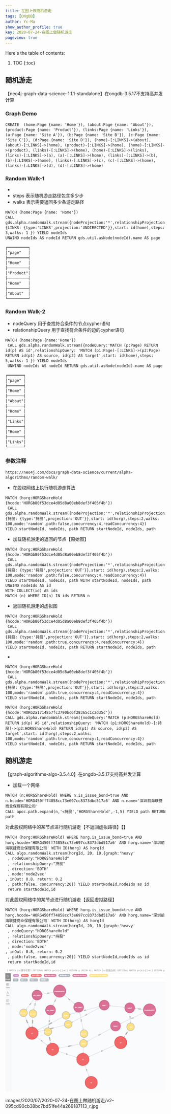 ```yaml
---
title: 在图上做随机游走
tags: [ONgDB]
author: Yc-Ma
show_author_profile: true
key: 2020-07-24-在图上做随机游走
pageview: true
---
```


Here's the table of contents:
1. TOC
{:toc}

## 随机游走
【neo4j-graph-data-science-1.1.1-standalone】在ongdb-3.5.17不支持高并发计算

### Graph Demo
```
CREATE  (home:Page {name: 'Home'}), (about:Page {name: 'About'}), (product:Page {name: 'Product'}), (links:Page {name: 'Links'}), (a:Page {name: 'Site A'}), (b:Page {name: 'Site B'}), (c:Page {name: 'Site C'}), (d:Page {name: 'Site D'}), (home)-[:LINKS]->(about), (about)-[:LINKS]->(home), (product)-[:LINKS]->(home), (home)-[:LINKS]->(product), (links)-[:LINKS]->(home), (home)-[:LINKS]->(links), (links)-[:LINKS]->(a), (a)-[:LINKS]->(home), (links)-[:LINKS]->(b), (b)-[:LINKS]->(home), (links)-[:LINKS]->(c), (c)-[:LINKS]->(home), (links)-[:LINKS]->(d), (d)-[:LINKS]->(home)
```

### Random Walk-1
-
- steps 表示随机游走路径包含多少步
- walks 表示需要返回多少条游走路径
```
MATCH (home:Page {name: 'Home'})
CALL gds.alpha.randomWalk.stream({nodeProjection:'*',relationshipProjection:{LINKS: {type:'LINKS',projection:'UNDIRECTED'}},start: id(home),steps: 3,walks: 1 }) YIELD nodeIds
UNWIND nodeIds AS nodeId RETURN gds.util.asNode(nodeId).name AS page
```
```
╒═════════╕
│"page"   │
╞═════════╡
│"Home"   │
├─────────┤
│"Product"│
├─────────┤
│"Home"   │
├─────────┤
│"About"  │
└─────────┘
```
### Random Walk-2
- nodeQuery 用于查找符合条件的节点cypher语句
- relationshipQuery 用于查找符合条件的边的cypher语句
```
MATCH (home:Page {name:'Home'})
 CALL gds.alpha.randomWalk.stream({nodeQuery:'MATCH (p:Page) RETURN id(p) AS id',relationshipQuery: 'MATCH (p1:Page)-[:LINKS]->(p2:Page) RETURN id(p1) AS source, id(p2) AS target',start: id(home),steps: 5,walks: 1 }) YIELD nodeIds
 UNWIND nodeIds AS nodeId RETURN gds.util.asNode(nodeId).name AS page
```
```
╒═══════╕
│"page" │
╞═══════╡
│"Home" │
├───────┤
│"About"│
├───────┤
│"Home" │
├───────┤
│"Links"│
├───────┤
│"Home" │
├───────┤
│"Links"│
└───────┘
```

### 参数注释
```
https://neo4j.com/docs/graph-data-science/current/alpha-algorithms/random-walk/
```
- 在股权网络上执行随机游走算法
```
MATCH (horg:HORGShareHold {hcode:'HORGb80f53dce4d05d8a00eb8def3f405f4b'})
 CALL gds.alpha.randomWalk.stream({nodeProjection:'*',relationshipProjection:{持股: {type:'持股',projection:'OUT'}},start: id(horg),steps:2,walks: 100,mode:'random',path:false,concurrency:4,readConcurrency:4})
YIELD startNodeId, nodeIds, path RETURN startNodeId, nodeIds, path
```
- 加载随机游走的返回的节点【原始图】
```
MATCH (horg:HORGShareHold {hcode:'HORGb80f53dce4d05d8a00eb8def3f405f4b'})
 CALL gds.alpha.randomWalk.stream({nodeProjection:'*',relationshipProjection:{持股: {type:'持股',projection:'OUT'}},start: id(horg),steps:2,walks: 100,mode:'random',path:false,concurrency:4,readConcurrency:4})
YIELD startNodeId, nodeIds, path WITH startNodeId, nodeIds, path
UNWIND nodeIds AS id
WITH COLLECT(id) AS ids
MATCH (n) WHERE ID(n) IN ids RETURN n
```
- 返回随机游走的虚拟图
```
MATCH (horg:HORGShareHold {hcode:'HORGb80f53dce4d05d8a00eb8def3f405f4b'})
 CALL gds.alpha.randomWalk.stream({nodeProjection:'*',relationshipProjection:{持股: {type:'持股',projection:'OUT'}},start: id(horg),steps:2,walks: 100,mode:'random',path:true,concurrency:4,readConcurrency:4})
YIELD startNodeId, nodeIds, path RETURN startNodeId, nodeIds, path
```
-
```
MATCH (horg:HORGShareHold {hcode:'HORGb80f53dce4d05d8a00eb8def3f405f4b'})
 CALL gds.alpha.randomWalk.stream({nodeProjection:'*',relationshipProjection:{持股: {type:'持股',projection:'OUT'}},start: id(horg),steps:2,walks: 100,mode:'random',path:true,concurrency:4,readConcurrency:4})
YIELD startNodeId, nodeIds, path RETURN startNodeId, nodeIds, path
```
```
MATCH (horg:HORGShareHold {hcode:'HORG2a1714857fc3790bc6f28365c1c2d35c'})
CALL gds.alpha.randomWalk.stream({nodeQuery:'MATCH (p:HORGShareHold) RETURN id(p) AS id',relationshipQuery: 'MATCH (p1:HORGShareHold)-[:持股]->(p2:HORGShareHold) RETURN id(p1) AS source, id(p2) AS target',start: id(horg),steps:2,walks: 100,mode:'random',path:true,concurrency:1,readConcurrency:4})
YIELD startNodeId, nodeIds, path RETURN startNodeId, nodeIds, path
```
## 随机游走
【graph-algorithms-algo-3.5.4.0】在ongdb-3.5.17支持高并发计算
- 加载一个网络
```
MATCH (n:HORGShareHold) WHERE n.is_issue_bond=true AND n.hcode='HORG450ff74858cc73e697cc8373dbd517a6' AND n.name='深圳前海联捷商业保理有限公司'
CALL apoc.path.expand(n,'<持股','HORGShareHold',-1,5) YIELD path RETURN path
```
对此股权网络中的某节点进行随机游走【不返回虚拟路径】【】
```
MATCH (horg:HORGShareHold) WHERE horg.is_issue_bond=true AND horg.hcode='HORG450ff74858cc73e697cc8373dbd517a6' AND horg.name='深圳前海联捷商业保理有限公司' WITH ID(horg) AS horgId
CALL algo.randomWalk.stream(horgId, 20, 10,{graph:'heavy'
 , nodeQuery:"HORGShareHold"
 , relationshipQuery:"持股"
 , direction:'BOTH'
 , mode:'node2vec'
, inOut: 0.8, return: 0.2
 , path:false, concurrency:20}) YIELD startNodeId,nodeIds as id
 return startNodeId,id
```
对此股权网络中的某节点进行随机游走【返回虚拟路径】
```
MATCH (horg:HORGShareHold) WHERE horg.is_issue_bond=true AND horg.hcode='HORG450ff74858cc73e697cc8373dbd517a6' AND horg.name='深圳前海联捷商业保理有限公司' WITH ID(horg) AS horgId
CALL algo.randomWalk.stream(horgId, 20, 10,{graph:'heavy'
 , nodeQuery:"HORGShareHold"
 , relationshipQuery:"持股"
 , direction:'BOTH'
 , mode:'node2vec'
, inOut: 0.8, return: 0.2
 , path:false, concurrency:20}) YIELD startNodeId,nodeIds as id
 return startNodeId,id
```
![数据血缘和图算子](https://raw.githubusercontent.com/crazyyanchao/blog/master/images/2020/06/2020-07-02-%E6%95%B0%E6%8D%AE%E8%A1%80%E7%BC%98%E5%92%8C%E7%AE%97%E5%AD%90%E5%BC%95%E6%93%8E%E5%9B%BE%E6%95%B0%E6%8D%AE%E6%A8%A1%E5%9E%8B/%E6%95%B0%E6%8D%AE%E8%A1%80%E7%BC%98%E5%92%8C%E7%AE%97%E5%AD%90%E5%BC%95%E6%93%8E.png)

images/2020/07/2020-07-24-在图上做随机游走/v2-095cd90cb38bc7bd51fe44a269187113_r.jpg

